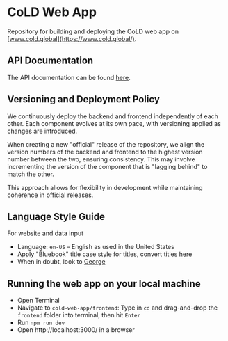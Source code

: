 # CoLD Web App
Repository for building and deploying the CoLD web app on [www.cold.global](https://www.cold.global/).

## API Documentation
The API documentation can be found [here](https://cold-container-test.livelyisland-3dd94f86.switzerlandnorth.azurecontainerapps.io/api/v1/docs).

## Versioning and Deployment Policy
We continuously deploy the backend and frontend independently of each other. Each component evolves at its own pace, with versioning applied as changes are introduced.

When creating a new "official" release of the repository, we align the version numbers of the backend and frontend to the highest version number between the two, ensuring consistency. This may involve incrementing the version of the component that is "lagging behind" to match the other.

This approach allows for flexibility in development while maintaining coherence in official releases.

## Language Style Guide
For website and data input
- Language: `en-US` – English as used in the United States
- Apply "Bluebook" title case style for titles, convert titles [here](https://titlecaseconverter.com/)
- When in doubt, look to [George](https://en.wikipedia.org/wiki/Politics_and_the_English_Language#Remedy_of_Six_Rules)

## Running the web app on your local machine
- Open Terminal
- Navigate to `cold-web-app/frontend`: Type in `cd` and drag-and-drop the `frontend` folder into terminal, then hit `Enter`
- Run `npm run dev`
- Open http://localhost:3000/ in a browser

